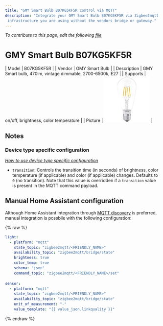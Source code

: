 ```yaml
---
title: "GMY Smart Bulb B07KG5KF5R control via MQTT"
description: "Integrate your GMY Smart Bulb B07KG5KF5R via Zigbee2mqtt with whatever smart home
 infrastructure you are using without the vendors bridge or gateway."
---
```


*To contribute to this page, edit the following
[file](https://github.com/Koenkk/zigbee2mqtt.io/blob/master/docs/devices/B07KG5KF5R.md)*

# GMY Smart Bulb B07KG5KF5R

| Model | B07KG5KF5R  |
| Vendor  | GMY Smart Bulb  |
| Description | GMY Smart bulb, 470lm, vintage dimmable, 2700-6500k, E27 |
| Supports | on/off, brightness, color temperature |
| Picture | ![GMY Smart Bulb B07KG5KF5R](../images/devices/B07KG5KF5R.jpg) |

## Notes


### Device type specific configuration
*[How to use device type specific configuration](../information/configuration.md)*


* `transition`: Controls the transition time (in seconds) of brightness,
color temperature (if applicable) and color (if applicable) changes. Defaults to `0` (no transition).
Note that this value is overridden if a `transition` value is present in the MQTT command payload.


## Manual Home Assistant configuration
Although Home Assistant integration through [MQTT discovery](../integration/home_assistant) is preferred,
manual integration is possbile with the following configuration:


{% raw %}
```yaml
light:
  - platform: "mqtt"
    state_topic: "zigbee2mqtt/<FRIENDLY_NAME>"
    availability_topic: "zigbee2mqtt/bridge/state"
    brightness: true
    color_temp: true
    schema: "json"
    command_topic: "zigbee2mqtt/<FRIENDLY_NAME>/set"

sensor:
  - platform: "mqtt"
    state_topic: "zigbee2mqtt/<FRIENDLY_NAME>"
    availability_topic: "zigbee2mqtt/bridge/state"
    unit_of_measurement: "-"
    value_template: "{{ value_json.linkquality }}"
```
{% endraw %}



